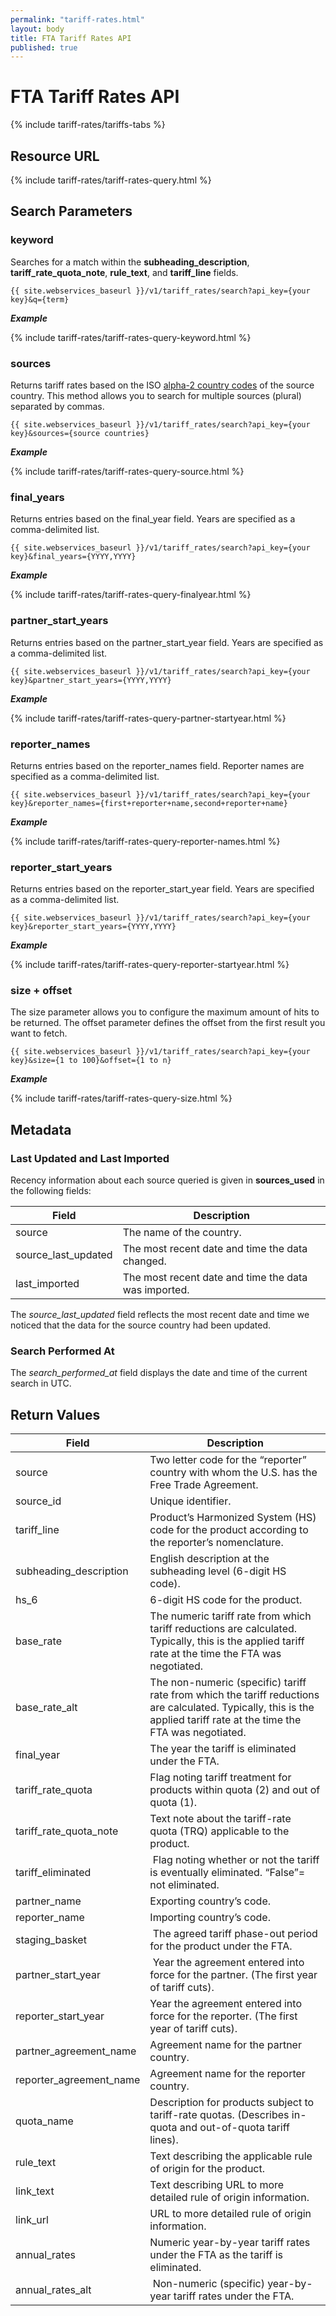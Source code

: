 ```yaml
---
permalink: "tariff-rates.html"
layout: body
title: FTA Tariff Rates API
published: true
---
```


# FTA Tariff Rates API

{% include tariff-rates/tariffs-tabs %}

## Resource URL

{% include tariff-rates/tariff-rates-query.html %}

## Search Parameters

### keyword

Searches for a match within the **subheading_description**, **tariff_rate_quota_note**, **rule_text**, and **tariff_line** fields.

    {{ site.webservices_baseurl }}/v1/tariff_rates/search?api_key={your key}&q={term}

**_Example_**

{% include tariff-rates/tariff-rates-query-keyword.html %}

### sources

Returns tariff rates based on the ISO [alpha-2 country codes](http://www.iso.org/iso/home/standards/country_codes/country_names_and_code_elements.htm) of the source country.  This method allows you to search for multiple sources (plural) separated by commas.

	{{ site.webservices_baseurl }}/v1/tariff_rates/search?api_key={your key}&sources={source countries}

**_Example_**

{% include tariff-rates/tariff-rates-query-source.html %}

### final_years

Returns entries based on the final_year field.  Years are specified as a comma-delimited list.


    {{ site.webservices_baseurl }}/v1/tariff_rates/search?api_key={your key}&final_years={YYYY,YYYY}

**_Example_**

{% include tariff-rates/tariff-rates-query-finalyear.html %}

### partner_start_years

Returns entries based on the partner_start_year field.  Years are specified as a comma-delimited list.

    {{ site.webservices_baseurl }}/v1/tariff_rates/search?api_key={your key}&partner_start_years={YYYY,YYYY}

**_Example_**

{% include tariff-rates/tariff-rates-query-partner-startyear.html %}

### reporter_names

Returns entries based on the reporter_names field.  Reporter names are specified as a comma-delimited list.

    {{ site.webservices_baseurl }}/v1/tariff_rates/search?api_key={your key}&reporter_names={first+reporter+name,second+reporter+name}

**_Example_**

{% include tariff-rates/tariff-rates-query-reporter-names.html %}

### reporter_start_years

Returns entries based on the reporter_start_year field.  Years are specified as a comma-delimited list.

	{{ site.webservices_baseurl }}/v1/tariff_rates/search?api_key={your key}&reporter_start_years={YYYY,YYYY}

**_Example_**

{% include tariff-rates/tariff-rates-query-reporter-startyear.html %}

### size + offset

The size parameter allows you to configure the maximum amount of hits to be returned. The offset parameter defines the offset from the first result you want to fetch.

    {{ site.webservices_baseurl }}/v1/tariff_rates/search?api_key={your key}&size={1 to 100}&offset={1 to n}

**_Example_**

{% include tariff-rates/tariff-rates-query-size.html %}

## Metadata

### Last Updated and Last Imported

Recency information about each source queried is given in **sources_used** in the following fields:

| Field	| Description |
| ------| -------------|
| source | The name of the country. |
| source_last_updated | The most recent date and time the data changed. |
| last_imported | The most recent date and time the data was imported. |

The *source_last_updated* field reflects the most recent date and time we noticed that the data for the source country had been updated.

### Search Performed At

The *search_performed_at* field displays the date and time of the current search in UTC.

## Return Values

| Field                        | Description                             |
| ------------------           | --------------------------------------- |
| source                       |    Two letter code for the “reporter” country with whom the U.S. has the Free Trade Agreement.   |
| source_id                    | Unique identifier.            |
| tariff_line         	       | Product’s Harmonized System (HS) code for the product according to the reporter’s nomenclature. |
| subheading_description       |  English description at the subheading level (6-digit HS code).  |
| hs_6                         | 6-digit HS code for the product. |
| base_rate                    | The numeric tariff rate from which tariff reductions are calculated.  Typically, this is the applied tariff rate at the time the FTA was negotiated. |
| base_rate_alt                |    The non-numeric (specific) tariff rate from which the tariff reductions are calculated.  Typically, this is the applied tariff rate at the time the FTA was negotiated.     |
| final_year                   |   The year the tariff is eliminated under the FTA.    |
| tariff_rate_quota            |   Flag noting tariff treatment for products within quota (2) and out of quota (1).    |
| tariff_rate_quota_note       |   Text note about the tariff-rate quota (TRQ) applicable to the product.    |
| tariff_eliminated            |    Flag noting whether or not the tariff is eventually eliminated.  “False”= not eliminated.    |
| partner_name                 |    Exporting country’s code.   |
| reporter_name                |    Importing country’s code.   |
| staging_basket               |     The agreed tariff phase-out period for the product under the FTA.   |
| partner_start_year           |    Year the agreement entered into force for the partner.  (The first year of tariff cuts).    |
| reporter_start_year          |   Year the agreement entered into force for the reporter.  (The first year of tariff cuts).    |
| partner_agreement_name       |   Agreement name for the partner country.    |
| reporter_agreement_name      |   Agreement name for the reporter country.    |
| quota_name                   |   Description for products subject to tariff-rate quotas.  (Describes in-quota and out-of-quota tariff lines).    |
| rule_text                    |   Text describing the applicable rule of origin for the product.    |
| link_text                    |   Text describing URL to more detailed rule of origin information.    |
| link_url                     |    URL to more detailed rule of origin information.   |
| annual_rates                 |  Numeric year-by-year tariff rates under the FTA as the tariff is eliminated.    |
| annual_rates_alt             |    Non-numeric (specific) year-by-year tariff rates under the FTA.    |
